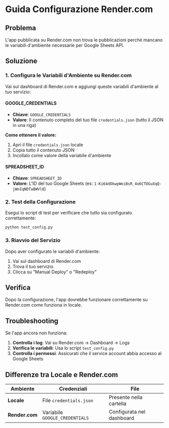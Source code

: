 # Guida Configurazione Render.com

## Problema
L'app pubblicata su Render.com non trova le pubblicazioni perché mancano le variabili d'ambiente necessarie per Google Sheets API.

## Soluzione

### 1. Configura le Variabili d'Ambiente su Render.com

Vai sul dashboard di Render.com e aggiungi queste variabili d'ambiente al tuo servizio:

#### GOOGLE_CREDENTIALS
- **Chiave**: `GOOGLE_CREDENTIALS`
- **Valore**: Il contenuto completo del tuo file `credentials.json` (tutto il JSON in una riga)

**Come ottenere il valore:**
1. Apri il file `credentials.json` locale
2. Copia tutto il contenuto JSON
3. Incollalo come valore della variabile d'ambiente

#### SPREADSHEET_ID
- **Chiave**: `SPREADSHEET_ID`
- **Valore**: L'ID del tuo Google Sheets (es: `1-Ki64dOkwpWeiBsR_4o6CTOGuXqQ-jWnIqNDTaBWVl8`)

### 2. Test della Configurazione

Esegui lo script di test per verificare che tutto sia configurato correttamente:

```bash
python test_config.py
```

### 3. Riavvio del Servizio

Dopo aver configurato le variabili d'ambiente:
1. Vai sul dashboard di Render.com
2. Trova il tuo servizio
3. Clicca su "Manual Deploy" o "Redeploy"

## Verifica

Dopo la configurazione, l'app dovrebbe funzionare correttamente su Render.com come funziona in locale.

## Troubleshooting

Se l'app ancora non funziona:

1. **Controlla i log**: Vai su Render.com → Dashboard → Logs
2. **Verifica le variabili**: Usa lo script `test_config.py`
3. **Controlla i permessi**: Assicurati che il service account abbia accesso al Google Sheets

## Differenze tra Locale e Render.com

| Ambiente | Credenziali | File |
|----------|-------------|------|
| **Locale** | File `credentials.json` | Presente nella cartella |
| **Render.com** | Variabile `GOOGLE_CREDENTIALS` | Configurata nel dashboard |
